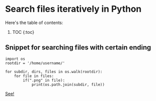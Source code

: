 # Search files iteratively in Python

Here's the table of contents:

1. TOC
{:toc}

## Snippet for searching files with certain ending

```
import os
rootdir = '/home/username/'

for subdir, dirs, files in os.walk(rootdir):
    for file in files:
        if(".png" in file):
            print(os.path.join(subdir, file))
```

[See!](https://stackoverflow.com/a/19587581)
